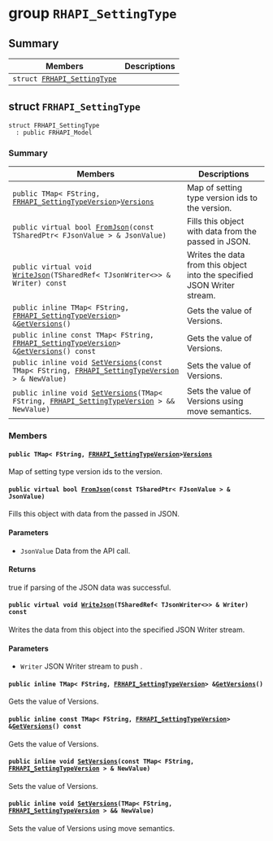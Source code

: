# group `RHAPI_SettingType` <a id="group__RHAPI__SettingType"></a>

## Summary

 Members                        | Descriptions                                
--------------------------------|---------------------------------------------
`struct `[`FRHAPI_SettingType`](#structFRHAPI__SettingType) | 

## struct `FRHAPI_SettingType` <a id="structFRHAPI__SettingType"></a>

```
struct FRHAPI_SettingType
  : public FRHAPI_Model
```

### Summary

 Members                        | Descriptions                                
--------------------------------|---------------------------------------------
`public TMap< FString, `[`FRHAPI_SettingTypeVersion`](RHAPI_SettingTypeVersion.md#structFRHAPI__SettingTypeVersion)` > `[`Versions`](#structFRHAPI__SettingType_1ab890cf6c935d2cd691a9b5c4caac7cc1) | Map of setting type version ids to the version.
`public virtual bool `[`FromJson`](#structFRHAPI__SettingType_1a8ff93dadfeb17aa6a6cdec4e751d4de4)`(const TSharedPtr< FJsonValue > & JsonValue)` | Fills this object with data from the passed in JSON.
`public virtual void `[`WriteJson`](#structFRHAPI__SettingType_1a90af79126bf99302cc8800bacbcc14aa)`(TSharedRef< TJsonWriter<>> & Writer) const` | Writes the data from this object into the specified JSON Writer stream.
`public inline TMap< FString, `[`FRHAPI_SettingTypeVersion`](RHAPI_SettingTypeVersion.md#structFRHAPI__SettingTypeVersion)` > & `[`GetVersions`](#structFRHAPI__SettingType_1a187afb11a54ff15041642bb3aa31bcb9)`()` | Gets the value of Versions.
`public inline const TMap< FString, `[`FRHAPI_SettingTypeVersion`](RHAPI_SettingTypeVersion.md#structFRHAPI__SettingTypeVersion)` > & `[`GetVersions`](#structFRHAPI__SettingType_1a0e2c33862b30c54b7acc43560f9eff0c)`() const` | Gets the value of Versions.
`public inline void `[`SetVersions`](#structFRHAPI__SettingType_1a39ed1d4f0efb9d3bb1b199caab1a36f1)`(const TMap< FString, `[`FRHAPI_SettingTypeVersion`](RHAPI_SettingTypeVersion.md#structFRHAPI__SettingTypeVersion)` > & NewValue)` | Sets the value of Versions.
`public inline void `[`SetVersions`](#structFRHAPI__SettingType_1adc70ab21def081402fbe59dbfc21f057)`(TMap< FString, `[`FRHAPI_SettingTypeVersion`](RHAPI_SettingTypeVersion.md#structFRHAPI__SettingTypeVersion)` > && NewValue)` | Sets the value of Versions using move semantics.

### Members

#### `public TMap< FString, `[`FRHAPI_SettingTypeVersion`](RHAPI_SettingTypeVersion.md#structFRHAPI__SettingTypeVersion)` > `[`Versions`](#structFRHAPI__SettingType_1ab890cf6c935d2cd691a9b5c4caac7cc1) <a id="structFRHAPI__SettingType_1ab890cf6c935d2cd691a9b5c4caac7cc1"></a>

Map of setting type version ids to the version.

#### `public virtual bool `[`FromJson`](#structFRHAPI__SettingType_1a8ff93dadfeb17aa6a6cdec4e751d4de4)`(const TSharedPtr< FJsonValue > & JsonValue)` <a id="structFRHAPI__SettingType_1a8ff93dadfeb17aa6a6cdec4e751d4de4"></a>

Fills this object with data from the passed in JSON.

#### Parameters
* `JsonValue` Data from the API call.

#### Returns
true if parsing of the JSON data was successful.

#### `public virtual void `[`WriteJson`](#structFRHAPI__SettingType_1a90af79126bf99302cc8800bacbcc14aa)`(TSharedRef< TJsonWriter<>> & Writer) const` <a id="structFRHAPI__SettingType_1a90af79126bf99302cc8800bacbcc14aa"></a>

Writes the data from this object into the specified JSON Writer stream.

#### Parameters
* `Writer` JSON Writer stream to push .

#### `public inline TMap< FString, `[`FRHAPI_SettingTypeVersion`](RHAPI_SettingTypeVersion.md#structFRHAPI__SettingTypeVersion)` > & `[`GetVersions`](#structFRHAPI__SettingType_1a187afb11a54ff15041642bb3aa31bcb9)`()` <a id="structFRHAPI__SettingType_1a187afb11a54ff15041642bb3aa31bcb9"></a>

Gets the value of Versions.

#### `public inline const TMap< FString, `[`FRHAPI_SettingTypeVersion`](RHAPI_SettingTypeVersion.md#structFRHAPI__SettingTypeVersion)` > & `[`GetVersions`](#structFRHAPI__SettingType_1a0e2c33862b30c54b7acc43560f9eff0c)`() const` <a id="structFRHAPI__SettingType_1a0e2c33862b30c54b7acc43560f9eff0c"></a>

Gets the value of Versions.

#### `public inline void `[`SetVersions`](#structFRHAPI__SettingType_1a39ed1d4f0efb9d3bb1b199caab1a36f1)`(const TMap< FString, `[`FRHAPI_SettingTypeVersion`](RHAPI_SettingTypeVersion.md#structFRHAPI__SettingTypeVersion)` > & NewValue)` <a id="structFRHAPI__SettingType_1a39ed1d4f0efb9d3bb1b199caab1a36f1"></a>

Sets the value of Versions.

#### `public inline void `[`SetVersions`](#structFRHAPI__SettingType_1adc70ab21def081402fbe59dbfc21f057)`(TMap< FString, `[`FRHAPI_SettingTypeVersion`](RHAPI_SettingTypeVersion.md#structFRHAPI__SettingTypeVersion)` > && NewValue)` <a id="structFRHAPI__SettingType_1adc70ab21def081402fbe59dbfc21f057"></a>

Sets the value of Versions using move semantics.

